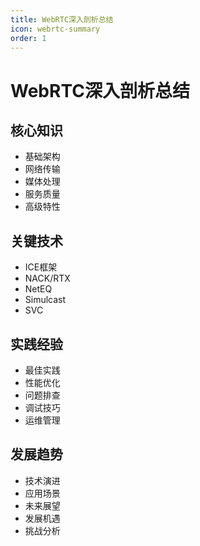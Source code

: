 ```yaml
---
title: WebRTC深入剖析总结
icon: webrtc-summary
order: 1
---
```


# WebRTC深入剖析总结

## 核心知识
- 基础架构
- 网络传输
- 媒体处理
- 服务质量
- 高级特性

## 关键技术
- ICE框架
- NACK/RTX
- NetEQ
- Simulcast
- SVC

## 实践经验
- 最佳实践
- 性能优化
- 问题排查
- 调试技巧
- 运维管理

## 发展趋势
- 技术演进
- 应用场景
- 未来展望
- 发展机遇
- 挑战分析
